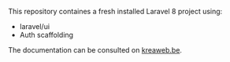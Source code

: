 This repository containes a fresh installed Laravel 8 project using:
<ul>
    <li>laravel/ui</li>
    <li>Auth scaffolding</li>
</ul>

The documentation can be consulted on <a href="https://www.kreaweb.be/laravel-8-bootstrap-5/" target="_blank">kreaweb.be</a>.
